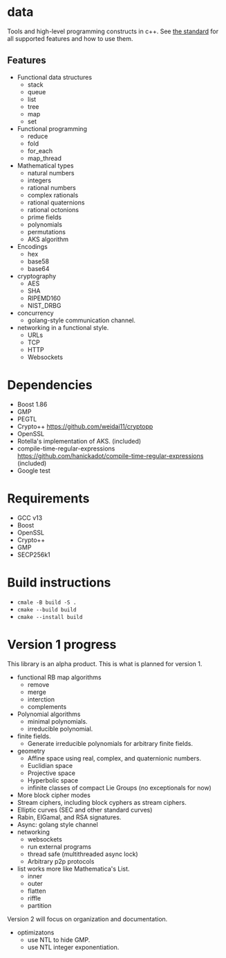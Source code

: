 # data
Tools and high-level programming constructs in c++. See [the standard](doc/standard.md) for all supported features and how to use them. 

## Features 

  * Functional data structures
    * stack
    * queue
    * list
    * tree
    * map
    * set
  * Functional programming
    * reduce
    * fold
    * for_each
    * map_thread
  * Mathematical types
    * natural numbers
    * integers
    * rational numbers
    * complex rationals
    * rational quaternions
    * rational octonions
    * prime fields
    * polynomials
    * permutations
    * AKS algorithm
  * Encodings
    * hex
    * base58
    * base64
  * cryptography 
    * AES
    * SHA
    * RIPEMD160
    * NIST_DRBG 
  * concurrency
    * golang-style communication channel. 
  * networking in a functional style.
    * URLs
    * TCP
    * HTTP
    * Websockets
    
# Dependencies
  * Boost 1.86
  * GMP
  * PEGTL
  * Crypto++ https://github.com/weidai11/cryptopp 
  * OpenSSL
  * Rotella's implementation of AKS. (included)
  * compile-time-regular-expressions https://github.com/hanickadot/compile-time-regular-expressions (included)
  * Google test

# Requirements
  * GCC v13
  * Boost 
  * OpenSSL 
  * Crypto++
  * GMP 
  * SECP256k1

# Build instructions

  * `cmale -B build -S .`
  * `cmake --build build`
  * `cmake --install build`

# Version 1 progress

This library is an alpha product. This is what is planned for version 1.
  * functional RB map algorithms
    * remove
    * merge
    * interction
    * complements
  * Polynomial algorithms
    * minimal polynomials.
    * irreducible polynomial.
  * finite fields. 
    * Generate irreducible polynomials for arbitrary finite fields. 
  * geometry
    * Affine space using real, complex, and quaternionic numbers.
    * Euclidian space
    * Projective space
    * Hyperbolic space
    * infinite classes of compact Lie Groups (no exceptionals for now)
  * More block cipher modes
  * Stream ciphers, including block cyphers as stream ciphers.
  * Elliptic curves (SEC and other standard curves)
  * Rabin, ElGamal, and RSA signatures. 
  * Async: golang style channel
  * networking
    * websockets
    * run external programs
    * thread safe (multithreaded async lock)
    * Arbitrary p2p protocols
  * list works more like Mathematica's List. 
    * inner
    * outer
    * flatten
    * riffle
    * partition

Version 2 will focus on organization and documentation. 
  * optimizatons
    * use NTL to hide GMP. 
    * use NTL integer exponentiation. 
